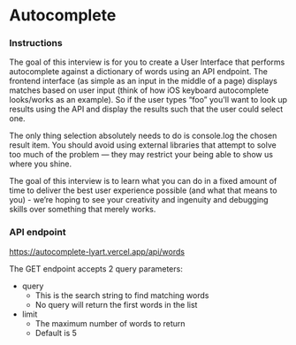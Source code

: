 # Autocomplete

### Instructions

The goal of this interview is for you to create a User Interface that performs autocomplete against a dictionary of words using an API endpoint. The frontend interface (as simple as an input in the middle of a page) displays matches based on user input (think of how iOS keyboard autocomplete looks/works as an example). So if the user types “foo” you'll want to look up results using the API and display the results such that the user could select one.

The only thing selection absolutely needs to do is console.log the chosen result item. You should avoid using external libraries that attempt to solve too much of the problem — they may restrict your being able to show us where you shine.

The goal of this interview is to learn what you can do in a fixed amount of time to deliver the best user experience possible (and what that means to you) - we’re hoping to see your creativity and ingenuity and debugging skills over something that merely works.

### API endpoint

https://autocomplete-lyart.vercel.app/api/words

The GET endpoint accepts 2 query parameters:

- query
  - This is the search string to find matching words
  - No query will return the first words in the list
- limit
  - The maximum number of words to return
  - Default is 5
